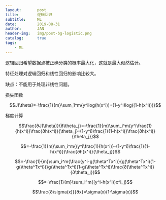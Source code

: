```yaml
---
layout:       post
title:        逻辑回归
subtitle:     ML
date:         2019-08-31
author:       JAN
header-img:   img/post-bg-logistic.png
catalog:      true
tags:
    - ML
---
```


逻辑回归希望数据点被正确分类的概率最大化，这就是最大似然估计。

特征处理对逻辑回归和线性回归的影响比较大。

缺点：不能用于处理非线性问题。

损失函数

$$J(\theta)=-\frac{1}{m}\sum_1^m{y^ilog(h(x^i))+(1-y^i)log((1-h(x^i)))}$$

梯度计算

$$\frac{∂J(\theta)}{∂\theta_j}=-\frac{1}{m}\sum_i^m{y^i\frac{1}{h(x^i)}\frac{∂h(x^i)}{\theta_j}-(1-y^i)\frac{1}{1-h(x^i)}\frac{∂h(x^i)}{\theta_j}}$$

$$=-\frac{1}{m}\sum_i^m{(y^i\frac{1}{h(x^i)}-(1-y^i)\frac{1}{1-h(x^i)})\frac{∂h(x^i)}{\theta_j}}$$

$$=-\frac{1}{m}\sum_i^m{\frac{y^i-g(\theta^Tx^i)}{g(\theta^Tx^i)(1-g(\theta^Tx^i))}g(\theta^Tx^i)(1-g(\theta^Tx^i))\frac{∂(\theta^Tx^i)}{∂\theta_j}}$$

$$=-\frac{1}{m}\sum_i^m{(y^i-h(x^i))x^i_j}$$

$$\frac{∂\sigma(x)}{∂x}=\sigma(x)(1-\sigma(x))$$

